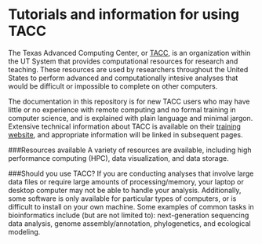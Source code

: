 Tutorials and information for using TACC
========================================

The Texas Advanced Computing Center, or [TACC](https://portal.tacc.utexas.edu/home), is an organization within the UT System that provides computational resources for research and teaching. These resources are used by researchers throughout the United States to perform advanced and computationally intesive analyses that would be difficult or impossible to complete on other computers. 

The documentation in this repository is for new TACC users who may have little or no experience with remote computing and no formal training in computer science, and is explained with plain language and minimal jargon. Extensive technical information about TACC is available on their [training website](https://portal.tacc.utexas.edu/user-guides), and appropriate information will be linked in subsequent pages. 

###Resources available
A variety of resources are available, including high performance computing (HPC), data visualization, and data storage. 

###Should you use TACC?
If you are conducting analyses that involve large data files or require large amounts of processing/memory, your laptop or desktop computer may not be able to handle your analysis. Additionally, some software is only available for particular types of computers, or is difficult to install on your own machine. Some examples of common tasks in bioinformatics include (but are not limited to): next-generation sequencing data analysis, genome assembly/annotation, phylogenetics, and ecological modeling.

